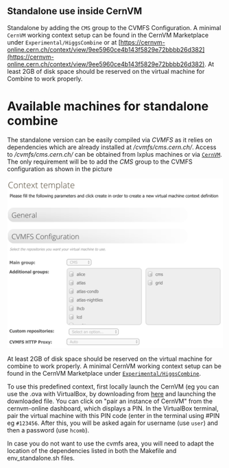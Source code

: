 ## Standalone use inside CernVM

Standalone by adding the `CMS` group to the CVMFS Configuration.
A minimal `CernVM` working context setup can be found in the CernVM Marketplace
under `Experimental/HiggsCombine` or at
[https://cernvm-online.cern.ch/context/view/9ee5960ce4b143f5829e72bbbb26d382](https://cernvm-online.cern.ch/context/view/9ee5960ce4b143f5829e72bbbb26d382).
At least 2GB of disk space should be reserved on the virtual machine for
Combine to work properly.

# Available machines for standalone combine

The standalone version can be easily compiled via _CVMFS_ as it relies on dependencies which are already installed at _/cvmfs/cms.cern.ch/_. Access to _/cvmfs/cms.cern.ch/_ can be obtained from lxplus machines or via [`CernVM`](https://cernvm-online.cern.ch/). The only requirement will be to add the _CMS_ group to the CVMFS configuration as shown in the picture

![](cvmsf_config.png)

At least 2GB of disk space should be reserved on the virtual machine for combine to work properly. A minimal CernVM working context setup can be found in the CernVM Marketplace under [`Experimental/HiggsCombine`](https://cernvm-online.cern.ch/context/view/9ee5960ce4b143f5829e72bbbb26d382). 

To use this predefined context, first locally launch the CernVM (eg you can use the .ova with VirtualBox, by downloading from [here](http://cernvm.cern.ch/releases/production/cernvm4-micro-2020.07-1.ova) and launching the downloaded file. You can click on "pair an instance of CernVM" from the cernvm-online dashboard, which displays a PIN. In the VirtualBox terminal, pair the virtual machine with this PIN code (enter in the terminal using #PIN eg `#123456`. After this, you will be asked again for username (use `user`) and then a password (use `hcomb`).

In case you do not want to use the cvmfs area, you will need to adapt the location of the dependencies listed in both the Makefile and env_standalone.sh files.
